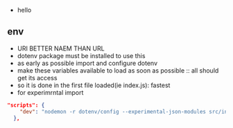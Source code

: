 - hello

## env
- URI BETTER NAEM THAN URL
- dotenv package must be installed to use this 
- as early as possible import and configure dotenv 
- make these variables available to load as soon as possible :: all should get its access
- so it is done in the first file loaded(ie index.js): fastest
- for experimrntal import
```json
"scripts": {
    "dev": "nodemon -r dotenv/config --experimental-json-modules src/index.js"
  },
```